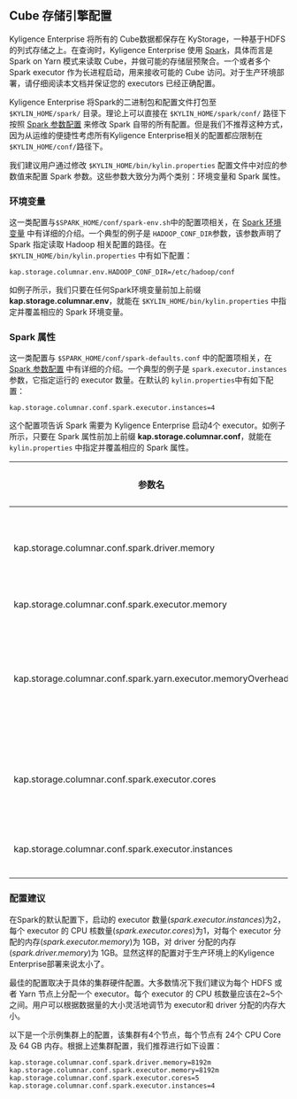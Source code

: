 ## Cube 存储引擎配置


Kyligence Enterprise 将所有的 Cube数据都保存在 KyStorage，一种基于HDFS的列式存储之上。在查询时，Kyligence Enterprise 使用 [Spark](http://spark.apache.org)，具体而言是 Spark on Yarn 模式来读取 Cube，并做可能的存储层预聚合。一个或者多个 Spark executor 作为长进程启动，用来接收可能的 Cube 访问。对于生产环境部署，请仔细阅读本文档并保证您的 executors 已经正确配置。

Kyligence Enterprise 将Spark的二进制包和配置文件打包至 `$KYLIN_HOME/spark/` 目录。理论上可以直接在 `$KYLIN_HOME/spark/conf/` 路径下按照 [Spark 参数配置](http://spark.apache.org/docs/latest/configuration.html) 来修改 Spark 自带的所有配置。但是我们不推荐这种方式，因为从运维的便捷性考虑所有Kyligence Enterprise相关的配置都应限制在`$KYLIN_HOME/conf/`路径下。

我们建议用户通过修改 `$KYLIN_HOME/bin/kylin.properties` 配置文件中对应的参数值来配置 Spark 参数。这些参数大致分为两个类别：环境变量和 Spark 属性。

### 环境变量

这一类配置与`$SPARK_HOME/conf/spark-env.sh`中的配置项相关，在 [Spark 环境变量](http://spark.apache.org/docs/latest/configuration.html#environment-variables) 中有详细的介绍。一个典型的例子是 `HADOOP_CONF_DIR`参数，该参数声明了  Spark 指定读取 Hadoop 相关配置的路径。在 `$KYLIN_HOME/bin/kylin.properties` 中有如下配置：

```
kap.storage.columnar.env.HADOOP_CONF_DIR=/etc/hadoop/conf
```

如例子所示，我们只要在任何Spark环境变量前加上前缀 **kap.storage.columnar.env**，就能在 `$KYLIN_HOME/bin/kylin.properties` 中指定并覆盖相应的 Spark 环境变量。

### Spark 属性

这一类配置与 `$SPARK_HOME/conf/spark-defaults.conf` 中的配置项相关，在  [Spark 参数配置](http://spark.apache.org/docs/latest/configuration.html) 中有详细的介绍。一个典型的例子是 `spark.executor.instances` 参数，它指定运行的 executor 数量。在默认的 `kylin.properties`中有如下配置：

  ```
kap.storage.columnar.conf.spark.executor.instances=4
  ```

这个配置项告诉 Spark 需要为 Kyligence Enterprise 启动4个 executor。如例子所示，只要在 Spark 属性前加上前缀 **kap.storage.columnar.conf**，就能在 `kylin.properties` 中指定并覆盖相应的 Spark 属性。

| 参数名                       | 默认值 | 含义                                  |
| ---------------------------------------- | ------- | ---------------------------------------- |
| kap.storage.columnar.conf.spark.driver.memory | 4G      | Driver进程可以使用的内存总量。注意，在 client 模式下，这个配置不能在 `SparkConf` 中直接设置，应为在那个时候 driver 进程的 JVM 已经启动了。因此需要在命令行里用` --driver-memory` 选项 或者在默认属性配置文件里设置。 |
| kap.storage.columnar.conf.spark.executor.memory | 4G      | 每个executor进程使用的内存数(如 `2g`, `8g`). |
| kap.storage.columnar.conf.spark.yarn.executor.memoryOverhead |  1G  | 每个`executor`分配的堆外内存. This is memory that accounts for things like VM overheads, interned strings, other native overheads, etc. 该值会随着excutor大小而增长 (通常为 6-10%)。因为Kyligence Enterprise的默认SNAPPY压缩算法消耗大量的堆外内存，默认memoryOverhead 会更大一点 (在Kyligence Enterprise 2.4.0 设置为 4G) |
| kap.storage.columnar.conf.spark.executor.cores | 5       | 在每个excuter上使用的core数量。在 standalone 和 Mesos 粗粒度 模式下，设置该参数允许应用在相同的worker中运行多个excuter，只要该worker有足够多的core。否则在每个应用在单个worker上只会启动一个excuter |
| kap.storage.columnar.conf.spark.executor.instances | 4       | 静态分配时excuter实例的数量。如果配置 `spark.dynamicAllocation.enabled`，excuter的初始数量将会最少为该默认值。 |

### 配置建议

在Spark的默认配置下，启动的 executor 数量(*spark.executor.instances*)为2，每个 executor 的 CPU 核数量(*spark.executor.cores*)为1，对每个 executor 分配的内存(*spark.executor.memory*)为 1GB，对 driver 分配的内存(*spark.driver.memory*)为 1GB。显然这样的配置对于生产环境上的Kyligence Enterprise部署来说太小了。

最佳的配置取决于具体的集群硬件配置。大多数情况下我们建议为每个 HDFS 或者 Yarn 节点上分配一个 executor。每个 executor 的 CPU 核数量应该在2~5个之间。用户可以根据数据量的大小灵活地调节为 executor和 driver 分配的内存大小。

以下是一个示例集群上的配置，该集群有4个节点，每个节点有 24个 CPU Core 及 64 GB 内存。根据上述集群配置，我们推荐进行如下设置：

  ```
kap.storage.columnar.conf.spark.driver.memory=8192m
kap.storage.columnar.conf.spark.executor.memory=8192m
kap.storage.columnar.conf.spark.executor.cores=5
kap.storage.columnar.conf.spark.executor.instances=4
  ```
